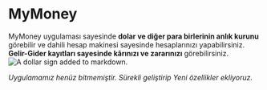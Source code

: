 # MyMoney
MyMoney uygulaması sayesinde **dolar ve diğer para birlerinin anlık kurunu** görebilir ve dahili hesap makinesi sayesinde hesaplarınızı yapabilirsiniz. **Gelir-Gider kayıtları sayesinde kârınızı ve zararınızı** görebilirsiniz.
![A dollar sign added to markdown.](https://upload.wikimedia.org/wikipedia/commons/thumb/e/ed/Reserve_currencies_symbols_4.svg/640px-Reserve_currencies_symbols_4.svg.png)

*Uygulamamız henüz bitmemiştir. Sürekli geliştirip Yeni özellikler ekliyoruz.*
